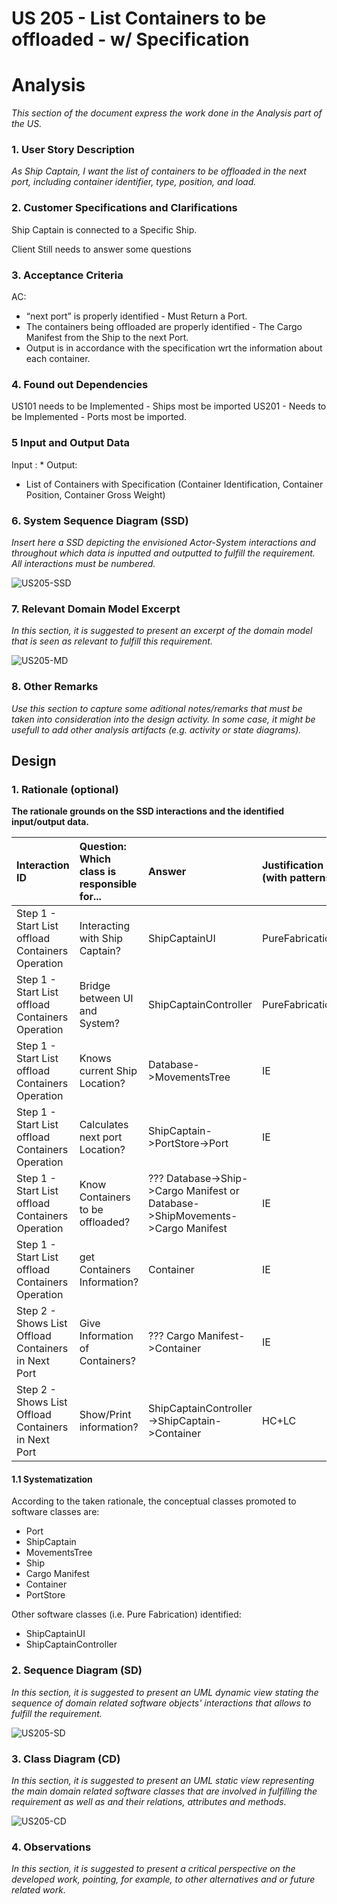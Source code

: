 # US 205 - List Containers to be offloaded - w/ Specification

# Analysis

*This section of the document express the work done in the Analysis part of the US.*

### 1. User Story Description

*As Ship Captain, I want the list of containers to be offloaded in the next port,
  including container identifier, type, position, and load.*

### 2. Customer Specifications and Clarifications 

Ship Captain is connected to a Specific Ship. 

Client Still needs to answer some questions


### 3. Acceptance Criteria

AC:
* “next port” is properly identified - Must Return a Port.
* The containers being offloaded are properly identified - The Cargo Manifest from the Ship to the next Port.
* Output is in accordance with the specification wrt the information about each container. 


### 4. Found out Dependencies

US101 needs to be Implemented - Ships most be imported
US201 - Needs to be Implemented - Ports most be imported.


### 5 Input and Output Data

Input :
*
Output:
* List of Containers with Specification (Container Identification, Container Position, Container Gross Weight)

### 6. System Sequence Diagram (SSD)

*Insert here a SSD depicting the envisioned Actor-System interactions and throughout which data is inputted and outputted to fulfill the requirement. All interactions must be numbered.*

![US205-SSD](US205-SSD.svg)


### 7. Relevant Domain Model Excerpt 
*In this section, it is suggested to present an excerpt of the domain model that is seen as relevant to fulfill this requirement.* 

![US205-MD](US205-MD.svg)

### 8. Other Remarks

*Use this section to capture some aditional notes/remarks that must be taken into consideration into the design activity. In some case, it might be usefull to add other analysis artifacts (e.g. activity or state diagrams).* 



## Design 

### 1. Rationale (optional)

**The rationale grounds on the SSD interactions and the identified input/output data.**

| Interaction ID | Question: Which class is responsible for... | Answer  | Justification (with patterns)  |
|:-------------  |:--------------------- |:------------|:---------------------------- |
| Step 1 - Start List offload Containers Operation 		 |		Interacting with Ship Captain?					 |     ShipCaptainUI        |     PureFabrication                         |
| Step 1 - Start List offload Containers Operation 		 |		Bridge between UI and System?					 |     ShipCaptainController        |     PureFabrication                         |
| Step 1 - Start List offload Containers Operation 		 |		Knows current Ship Location?					 |    Database->MovementsTree         |      IE                        |
| Step 1 - Start List offload Containers Operation 		 |		Calculates next port Location?					 |    ShipCaptain->PortStore->Port         |          IE                    |
| Step 1 - Start List offload Containers Operation 		 |		Know Containers to be offloaded?					 |    ??? Database->Ship->Cargo Manifest or Database->ShipMovements->Cargo Manifest         |       IE                       |
| Step 1 - Start List offload Containers Operation 		 |		get Containers Information?					 |     Container        |       IE                       |
| Step 2 - Shows List Offload Containers in Next Port 		 |	Give Information of Containers?						 |      ??? Cargo Manifest->Container       |       IE                       |
| Step 2 - Shows List Offload Containers in Next Port 		 |	Show/Print information?						 |      ShipCaptainController->ShipCaptain->Container       |           HC+LC                   |

#### 1.1 Systematization 

According to the taken rationale, the conceptual classes promoted to software classes are: 

 * Port
 * ShipCaptain
 * MovementsTree
* Ship
* Cargo Manifest
* Container
* PortStore

Other software classes (i.e. Pure Fabrication) identified: 
 * ShipCaptainUI  
 * ShipCaptainController

### 2. Sequence Diagram (SD)

*In this section, it is suggested to present an UML dynamic view stating the sequence of domain related software objects' interactions that allows to fulfill the requirement.* 

![US205-SD](US205-SD.svg)

### 3. Class Diagram (CD)

*In this section, it is suggested to present an UML static view representing the main domain related software classes that are involved in fulfilling the requirement as well as and their relations, attributes and methods.*

![US205-CD](US205-CD.svg)

### 4. Observations

*In this section, it is suggested to present a critical perspective on the developed work, pointing, for example, to other alternatives and or future related work.*





